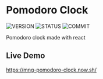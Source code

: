 # Pomodoro Clock

![VERSION](https://img.shields.io/github/package-json/v/NICOLASMGARAY/pomodoro-clock?style=for-the-badge)
![STATUS](https://img.shields.io/github/deployments/nicolasmgaray/pomodoro-clock/production?label=STATUS&logo=zeit&style=for-the-badge)
![COMMIT](https://img.shields.io/github/last-commit/nicolasmgaray/pomodoro-clock?logo=github&style=for-the-badge)

Pomodoro clock made with react


## Live Demo

https://mng-pomodoro-clock.now.sh/


